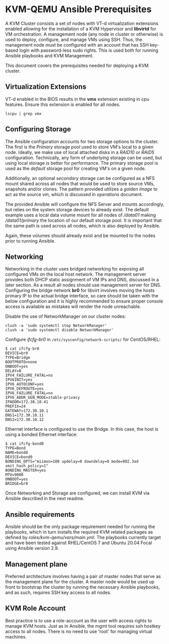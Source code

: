 KVM-QEMU Ansible Prerequisites
==============================


A KVM Cluster consists a set of nodes with VT-d virtualization extensions
enabled allowing for the installation of a KVM Hypervisor and **libvirtd** for
VM orchestration.  A management node (any node in cluster or otherwise) is used
to deploy, configure, and manage VMs using SSH. Thus, the management node must
be configured with an account that has SSH key-based login with password-less
sudo rights. This is used both for running Ansible playbooks and KVM Management.

This document covers the prerequisites needed for deploying a KVM cluster.

## Virtualization Extensions
VT-d enabled in the BIOS results in the **vmx** extension existing in cpu 
features. Ensure this extension is enabled for all nodes.
```
lscpu | grep vmx
```

## Configuring Storage

  The Ansible configuration accounts for two storage options to the cluster.
The first is the *Primary* storage pool used to store VM's local to a given
node. Ideally, we make use of local attached disks in a *RAID10* or *RAID5*
configuration. Technically, any form of underlying storage can be used, but 
using local storage is better for performance. The primary storage pool is 
used as the *default* storage pool for creating VM's on a given node.

  Additionally, an optional *secondary* storage can be configured as a NFS
mount shared across all nodes that would be used to store source VMs, snapshots
and/or clones. The pattern provided utilizes a *golden image* to act as the
source vm, which is discussed in *operations* document.  

  The provided Ansible will configure the NFS Server and mounts accordingly,
but relies on the system storage devices to already exist. The default
example uses a local data volume mount for all nodes  of */data01* making
*/data01/primary* the location of our default storage pool. It is important
that the same path is used across all nodes, which is also deployed by Ansible.

  Again, these volumes should already exist and be mounted to the nodes prior
to running Ansible.


## Networking

  Networking in the cluster uses bridged networking for exposing all
configured VMs on the local host network.  The management server provides both
DHCP static assignment of VM IPs and DNS, discussed in a later section.  As a
result all nodes should use management server for DNS.  Configuring the bridge
network **br0** for libvirt involves moving the hosts primary IP to the actual
bridge interface, so care should be taken with the below configuration and it
is highly recommended to ensure proper console access is available as mistakes
will render the node unreachable.

Disable the use of NetworkManager on our cluster nodes:
```
clush -a 'sudo systemctl stop NetworkManager'
clush -a 'sudo systemctl disable NetworkManager'
```

Configure *ifcfg-br0* in `/etc/sysconfig/network-scripts/` for CentOS/RHEL:
```
$ cat ifcfg-br0
DEVICE=br0
TYPE=Bridge
BOOTPROTO=none
ONBOOT=yes
DELAY=0
IPV4_FAILURE_FATAL=no
IPV6INIT=yes
IPV6_AUTOCONF=yes
IPV6_DEFROUTE=yes
IPV6_FAILURE_FATAL=no
IPV6_ADDR_GEN_MODE=stable-privacy
IPADDR=172.30.10.41
PREFIX=24
GATEWAY=172.30.10.1
DNS1=172.30.10.11
DNS2=172.30.10.12
```

Ethernet interface is configured to use the Bridge. In this case, the host is
using a bonded Ethernet interface:
```
$ cat ifcfg-bond0
TYPE=Bond
NAME=bond0
DEVICE=bond0
BONDING_OPTS="miimon=100 updelay=0 downdelay=0 mode=802.3ad xmit_hash_policy=1"
BONDING_MASTER=yes
MTU=9000
ONBOOT=yes
BRIDGE=br0
```

Once Networking and Storage are configured, we can install KVM via Ansible
described in the next readme.


## Ansible requirements 

Ansible should be the only package requirement needed for running the 
playbooks, which in turn installs the required KVM related packages as 
defined by *roles/kvm-qemu/vars/main.yml*. The playbooks currently target and 
have been tested against RHEL/CentOS 7 and Ubuntu 20.04 Focal using 
Ansible version 2.9. 

## Management plane

Preferred architecture involves having a pair of master nodes that 
serve as the management plane for the cluster. A master node would be 
used up front to bootstrap the cluster by running the necessary Ansible 
playbooks, and as such, requires SSH key access to all nodes. 

## KVM Role Account

Best practice is to use a role-account as the user with access rights to 
manage KVM hosts. Just as in Ansible, the mgmt tool requires ssh hostkey 
access to all nodes. There is no need to use 'root' for managing virtual 
machines.